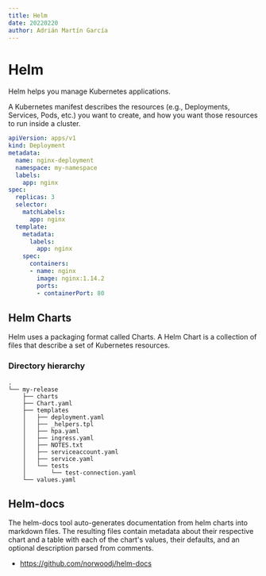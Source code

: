 ```yaml
---
title: Helm
date: 20220220
author: Adrián Martín García
---
```


# Helm
Helm helps you manage Kubernetes applications. 

A Kubernetes manifest describes the resources (e.g., Deployments, Services, Pods, etc.) you want to create, and how you want those resources to run inside a cluster.
```yaml
apiVersion: apps/v1
kind: Deployment
metadata:
  name: nginx-deployment
  namespace: my-namespace
  labels:
    app: nginx
spec:
  replicas: 3
  selector:
    matchLabels:
      app: nginx
  template:
    metadata:
      labels:
        app: nginx
    spec:
      containers:
      - name: nginx
        image: nginx:1.14.2
        ports:
        - containerPort: 80
```

## Helm Charts
Helm uses a packaging format called Charts. A Helm Chart is a collection of files that describe a set of Kubernetes resources.

### Directory hierarchy 
```
.
└── my-release
    ├── charts
    ├── Chart.yaml
    ├── templates
    │   ├── deployment.yaml
    │   ├── _helpers.tpl
    │   ├── hpa.yaml
    │   ├── ingress.yaml
    │   ├── NOTES.txt
    │   ├── serviceaccount.yaml
    │   ├── service.yaml
    │   └── tests
    │       └── test-connection.yaml
    └── values.yaml
```

## Helm-docs
The helm-docs tool auto-generates documentation from helm charts into markdown files. The resulting files contain metadata about their respective chart and a table with each of the chart's values, their defaults, and an optional description parsed from comments.

*  https://github.com/norwoodj/helm-docs
